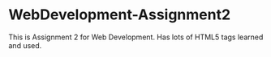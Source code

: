 # WebDevelopment-Assignment2
This is Assignment 2 for Web Development.
Has lots of HTML5 tags learned and used.
